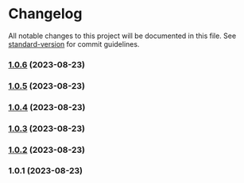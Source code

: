 # Changelog

All notable changes to this project will be documented in this file. See [standard-version](https://github.com/conventional-changelog/standard-version) for commit guidelines.

### [1.0.6](https://github.com/yjs/y-indexeddb/compare/v1.0.5...v1.0.6) (2023-08-23)

### [1.0.5](https://github.com/yjs/y-indexeddb/compare/v1.0.4...v1.0.5) (2023-08-23)

### [1.0.4](https://github.com/yjs/y-indexeddb/compare/v1.0.3...v1.0.4) (2023-08-23)

### [1.0.3](https://github.com/yjs/y-indexeddb/compare/v1.0.2...v1.0.3) (2023-08-23)

### [1.0.2](https://github.com/yjs/y-indexeddb/compare/v1.0.1...v1.0.2) (2023-08-23)

### 1.0.1 (2023-08-23)
